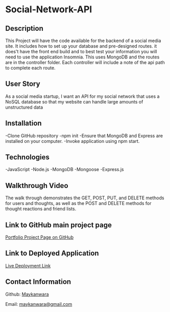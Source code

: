 # Social-Network-API

## Description

This Project will have the code available for the backend of a social media site. It includes how to set up your database and pre-designed routes. it does't have the front end build and to best test your information you will need to use the application Insomnia. This uses MongoDB and the routes are in the controller folder. Each controller will include a note of the api path to complete each route.

## User Story
As a social media startup, I want an API for my social network that uses a NoSQL database so that my website can handle large amounts of unstructured data


## Installation
-Clone GitHub repository
-npm init
-Ensure that MongoDB and Express are installed on your computer.
-Invoke application using npm start.

## Technologies
-JavaScript
-Node.js
-MongoDB
-Mongoose
-Express.js

## Walkthrough Video


The walk through demonstrates the GET, POST, PUT, and DELETE methods for users and thoughts, as well as the POST and DELETE methods for thought reactions and friend lists.

## Link to GitHub main project page

[Portfolio Project Page on GitHub](https://github.com/Maykanwara/Social-Network-API)
                              
## Link to Deployed Application

[Live Deployment Link](https://maykanwara.github.io/Social-Network-API/)
                    
## Contact Information

Github: [Maykanwara](https://github.com/Maykanwara)
                   
Email: maykanwara@gmail.com




